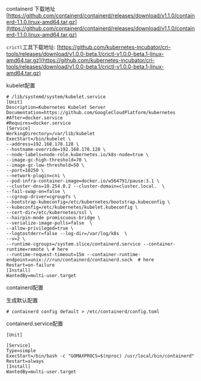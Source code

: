 containerd 下载地址 [https://github.com/containerd/containerd/releases/download/v1.1.0/containerd-1.1.0.linux-amd64.tar.gz](https://github.com/containerd/containerd/releases/download/v1.1.0/containerd-1.1.0.linux-amd64.tar.gz)

`crictl`工具下载地址: [https://github.com/kubernetes-incubator/cri-tools/releases/download/v1.0.0-beta.1/crictl-v1.0.0-beta.1-linux-amd64.tar.gz](https://github.com/kubernetes-incubator/cri-tools/releases/download/v1.0.0-beta.1/crictl-v1.0.0-beta.1-linux-amd64.tar.gz)



kubelet配置

```
# /lib/systemd/system/kubelet.service
[Unit]
Description=Kubernetes Kubelet Server
Documentation=https://github.com/GoogleCloudPlatform/kubernetes
#After=docker.service
#Requires=docker.service
[Service]
WorkingDirectory=/var/lib/kubelet
ExecStart=/bin/kubelet \
--address=192.168.178.128 \
--hostname-override=192.168.178.128 \
--node-labels=node-role.kubernetes.io/k8s-node=true \
--image-gc-high-threshold=70 \
--image-gc-low-threshold=50 \
--port=10250 \
--network-plugin=cni \
--pod-infra-container-image=docker.io/w564791/pause:3.1 \
--cluster-dns=10.254.0.2 --cluster-domain=cluster.local.  \
--fail-swap-on=false \
--cgroup-driver=cgroupfs \
--bootstrap-kubeconfig=/etc/kubernetes/bootstrap.kubeconfig \
--kubeconfig=/etc/kubernetes/kubelet.kubeconfig \
--cert-dir=/etc/kubernetes/ssl \
--hairpin-mode promiscuous-bridge \
--serialize-image-pulls=false  \
--allow-privileged=true \
--logtostderr=false --log-dir=/var/log/k8s  \
--v=2 \
--runtime-cgroups=/system.slice/containerd.service --container-runtime=remote \ # here 
--runtime-request-timeout=15m --container-runtime-endpoint=unix:///run/containerd/containerd.sock  # here 
Restart=on-failure
[Install]
WantedBy=multi-user.target

```

containerd配置

生成默认配置

```
# containerd config default > /etc/containerd/config.toml 
```

containerd.service配置

```
[Unit]

[Service]
Type=simple
ExecStart=/bin/bash -c "GOMAXPROCS=$(nproc) /usr/local/bin/containerd"
Restart=always
[Install]
WantedBy=multi-user.target


```



